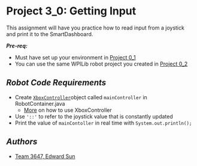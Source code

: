 # Project 3_0: Getting Input
This assignment will have you practice how to read input from a joystick and print it to the SmartDashboard.

***Pre-req:***

- Must have set up your environment in [Project 0_1](https://classroom.github.com/a/d-9tQmrq)
- You can use the same WPILib robot project you created in [Project 0_2](https://classroom.github.com/a/Uk8lrES1)

## ***Robot Code Requirements***

- Create [`XboxController​`](https://docs.wpilib.org/en/stable/docs/software/basic-programming/joystick.html?highlight=xboxcontroller#xboxcontroller-class) object called `mainController` in RobotContainer.java
	- [More](https://github.com/MillenniumFalcons/2022-RapidReact/blob/main/src/main/java/team3647/lib/inputs/Joysticks.java) on how to use XboxController
- Use `'::'` to refer to the joystick value that is constantly updated
- Print the value of `mainContoller` in real time with `System.out.println();`

## ***Authors***
- [Team 3647, Edward Sun](https://github.com/EdwardoSunny)











